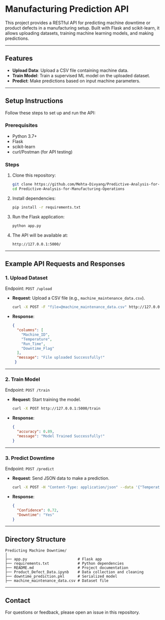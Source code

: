 # Manufacturing Prediction API

This project provides a RESTful API for predicting machine downtime or product defects in a manufacturing setup. Built with Flask and scikit-learn, it allows uploading datasets, training machine learning models, and making predictions.

---

## Features
- **Upload Data**: Upload a CSV file containing machine data.
- **Train Model**: Train a supervised ML model on the uploaded dataset.
- **Predict**: Make predictions based on input machine parameters.

---

## Setup Instructions

Follow these steps to set up and run the API:

### **Prerequisites**
- Python 3.7+
- Flask
- scikit-learn
- curl/Postman (for API testing)

### **Steps**
1. Clone this repository:
   ```bash
   git clone https://github.com/Mehta-Divyang/Predictive-Analysis-for-Manufacturing-Operations.git
   cd Predictive-Analysis-for-Manufacturing-Operations
   ```

2. Install dependencies:
   ```bash
   pip install -r requirements.txt
   ```

3. Run the Flask application:
   ```bash
   python app.py
   ```

4. The API will be available at:
   ```
   http://127.0.0.1:5000/
   ```

---

## Example API Requests and Responses

### **1. Upload Dataset**
Endpoint: `POST /upload`

- **Request**: Upload a CSV file (e.g., `machine_maintenance_data.csv`).
  ```bash
  curl -X POST -F "file=@machine_maintenance_data.csv" http://127.0.0.1:5000/upload
  ```
- **Response**:
  ```json
  {
    "columns": [
      "Machine_ID",
      "Temperature",
      "Run_Time",
      "Downtime_Flag"
    ],
    "message": "File uploaded Successfully!"
   }
  ```

---

### **2. Train Model**
Endpoint: `POST /train`

- **Request**: Start training the model.
  ```bash
  curl -X POST http://127.0.0.1:5000/train
  ```
- **Response**:
  ```json
  {
    "accuracy": 0.89,
    "message": "Model Trained Successfully!"
  }
  ```

---

### **3. Predict Downtime**
Endpoint: `POST /predict`

- **Request**: Send JSON data to make a prediction.
  ```bash
  curl -X POST -H "Content-Type: application/json" --data '{"Temperature": 309, "Run_Time": 48}'  http://127.0.0.1:5000/predict
  ```
- **Response**:
  ```json
  {    
    "Confidence": 0.72,
    "Downtime": "Yes"
  }
  ```

---

## Directory Structure
```
Predicting Machine Downtime/
│
├── app.py                       # Flask app
├── requirements.txt             # Python dependencies
├── README.md                    # Project documentation
├── Product_Defect_Data.ipynb    # Data collection and cleaning
├── downtime_prediction.pkl      # Serialized model
├── machine_maintenance_data.csv # Dataset file

```

---

## Contact
For questions or feedback, please open an issue in this repository.

